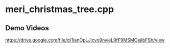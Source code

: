 # meri_christmas_tree.cpp

## Demo Videos
https://drive.google.com/file/d/1lanOpLJIcvo9nvieL9fF9MSMOejlbFSh/view
